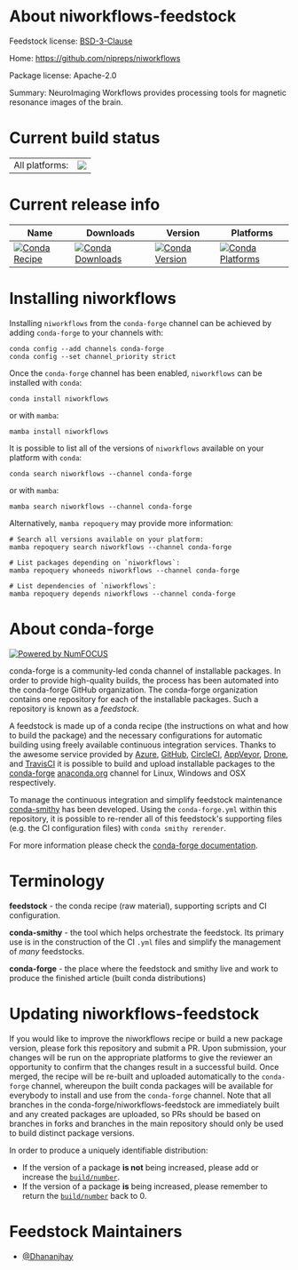 About niworkflows-feedstock
===========================

Feedstock license: [BSD-3-Clause](https://github.com/conda-forge/niworkflows-feedstock/blob/main/LICENSE.txt)

Home: https://github.com/nipreps/niworkflows

Package license: Apache-2.0

Summary: NeuroImaging Workflows provides processing tools for magnetic resonance images of the brain.

Current build status
====================


<table><tr><td>All platforms:</td>
    <td>
      <a href="https://dev.azure.com/conda-forge/feedstock-builds/_build/latest?definitionId=25886&branchName=main">
        <img src="https://dev.azure.com/conda-forge/feedstock-builds/_apis/build/status/niworkflows-feedstock?branchName=main">
      </a>
    </td>
  </tr>
</table>

Current release info
====================

| Name | Downloads | Version | Platforms |
| --- | --- | --- | --- |
| [![Conda Recipe](https://img.shields.io/badge/recipe-niworkflows-green.svg)](https://anaconda.org/conda-forge/niworkflows) | [![Conda Downloads](https://img.shields.io/conda/dn/conda-forge/niworkflows.svg)](https://anaconda.org/conda-forge/niworkflows) | [![Conda Version](https://img.shields.io/conda/vn/conda-forge/niworkflows.svg)](https://anaconda.org/conda-forge/niworkflows) | [![Conda Platforms](https://img.shields.io/conda/pn/conda-forge/niworkflows.svg)](https://anaconda.org/conda-forge/niworkflows) |

Installing niworkflows
======================

Installing `niworkflows` from the `conda-forge` channel can be achieved by adding `conda-forge` to your channels with:

```
conda config --add channels conda-forge
conda config --set channel_priority strict
```

Once the `conda-forge` channel has been enabled, `niworkflows` can be installed with `conda`:

```
conda install niworkflows
```

or with `mamba`:

```
mamba install niworkflows
```

It is possible to list all of the versions of `niworkflows` available on your platform with `conda`:

```
conda search niworkflows --channel conda-forge
```

or with `mamba`:

```
mamba search niworkflows --channel conda-forge
```

Alternatively, `mamba repoquery` may provide more information:

```
# Search all versions available on your platform:
mamba repoquery search niworkflows --channel conda-forge

# List packages depending on `niworkflows`:
mamba repoquery whoneeds niworkflows --channel conda-forge

# List dependencies of `niworkflows`:
mamba repoquery depends niworkflows --channel conda-forge
```


About conda-forge
=================

[![Powered by
NumFOCUS](https://img.shields.io/badge/powered%20by-NumFOCUS-orange.svg?style=flat&colorA=E1523D&colorB=007D8A)](https://numfocus.org)

conda-forge is a community-led conda channel of installable packages.
In order to provide high-quality builds, the process has been automated into the
conda-forge GitHub organization. The conda-forge organization contains one repository
for each of the installable packages. Such a repository is known as a *feedstock*.

A feedstock is made up of a conda recipe (the instructions on what and how to build
the package) and the necessary configurations for automatic building using freely
available continuous integration services. Thanks to the awesome service provided by
[Azure](https://azure.microsoft.com/en-us/services/devops/), [GitHub](https://github.com/),
[CircleCI](https://circleci.com/), [AppVeyor](https://www.appveyor.com/),
[Drone](https://cloud.drone.io/welcome), and [TravisCI](https://travis-ci.com/)
it is possible to build and upload installable packages to the
[conda-forge](https://anaconda.org/conda-forge) [anaconda.org](https://anaconda.org/)
channel for Linux, Windows and OSX respectively.

To manage the continuous integration and simplify feedstock maintenance
[conda-smithy](https://github.com/conda-forge/conda-smithy) has been developed.
Using the ``conda-forge.yml`` within this repository, it is possible to re-render all of
this feedstock's supporting files (e.g. the CI configuration files) with ``conda smithy rerender``.

For more information please check the [conda-forge documentation](https://conda-forge.org/docs/).

Terminology
===========

**feedstock** - the conda recipe (raw material), supporting scripts and CI configuration.

**conda-smithy** - the tool which helps orchestrate the feedstock.
                   Its primary use is in the construction of the CI ``.yml`` files
                   and simplify the management of *many* feedstocks.

**conda-forge** - the place where the feedstock and smithy live and work to
                  produce the finished article (built conda distributions)


Updating niworkflows-feedstock
==============================

If you would like to improve the niworkflows recipe or build a new
package version, please fork this repository and submit a PR. Upon submission,
your changes will be run on the appropriate platforms to give the reviewer an
opportunity to confirm that the changes result in a successful build. Once
merged, the recipe will be re-built and uploaded automatically to the
`conda-forge` channel, whereupon the built conda packages will be available for
everybody to install and use from the `conda-forge` channel.
Note that all branches in the conda-forge/niworkflows-feedstock are
immediately built and any created packages are uploaded, so PRs should be based
on branches in forks and branches in the main repository should only be used to
build distinct package versions.

In order to produce a uniquely identifiable distribution:
 * If the version of a package **is not** being increased, please add or increase
   the [``build/number``](https://docs.conda.io/projects/conda-build/en/latest/resources/define-metadata.html#build-number-and-string).
 * If the version of a package **is** being increased, please remember to return
   the [``build/number``](https://docs.conda.io/projects/conda-build/en/latest/resources/define-metadata.html#build-number-and-string)
   back to 0.

Feedstock Maintainers
=====================

* [@Dhananjhay](https://github.com/Dhananjhay/)

